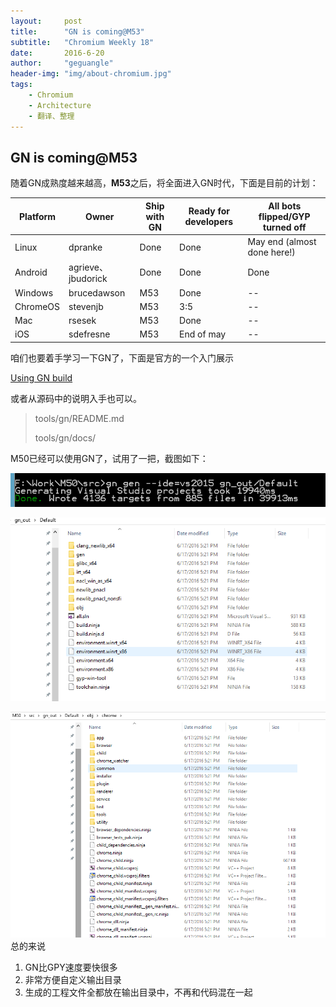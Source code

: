 ```yaml
---
layout:     post
title:      "GN is coming@M53"
subtitle:   "Chromium Weekly 18"
date:       2016-6-20
author:     "geguangle"
header-img: "img/about-chromium.jpg"
tags:
    - Chromium
    - Architecture
    - 翻译、整理
---
```


## GN is coming@M53
随着GN成熟度越来越高，**M53**之后，将全面进入GN时代，下面是目前的计划：


|Platform|Owner| Ship with GN | Ready for developers | All bots flipped/GYP turned off |
| -- | -- | -- | -- | -- |
| Linux     | dpranke | Done | Done       |May end (almost done here!) |
| Android   | agrieve、jbudorick | Done | Done       | Done                       |
| Windows   | brucedawson | M53  | Done       |          --                  |
| ChromeOS  | stevenjb | M53  | 3:5        |           --                 |
| Mac       | rsesek | M53  | Done       |             --               |
| iOS       | sdefresne | M53  | End of may | -- |

咱们也要着手学习一下GN了，下面是官方的一个入门展示

[Using GN build](https://docs.google.com/presentation/d/15Zwb53JcncHfEwHpnG_PoIbbzQ3GQi_cpujYwbpcbZo/edit#slide=id.g119d702868_0_12)

或者从源码中的说明入手也可以。

> tools/gn/README.md
> 
> tools/gn/docs/

M50已经可以使用GN了，试用了一把，截图如下：

![](/img/18/gn.png)

![](/img/18/gn_out.png)

![](/img/18/gn_solutions.png)
总的来说
1. GN比GPY速度要快很多
2. 非常方便自定义输出目录
3. 生成的工程文件全都放在输出目录中，不再和代码混在一起


